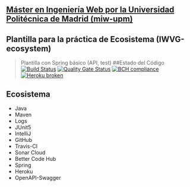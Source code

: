 ## [Máster en Ingeniería Web por la Universidad Politécnica de Madrid (miw-upm)](http://miw.etsisi.upm.es)
## Plantilla para la práctica de Ecosistema (IWVG-ecosystem)
> Plantilla con Spring básico (API, test) 
##Estado del Código
[![Build Status](https://travis-ci.org/josemisr/iwvg-ecosystem-jose-miguel-salmeron.svg?branch=develop)](https://travis-ci.org/josemisr/iwvg-ecosystem-jose-miguel-salmeron)
[![Quality Gate Status](https://sonarcloud.io/api/project_badges/measure?project=josemisr%3Aiwvg-ecosystem-jose-miguel-salmeron&metric=alert_status)](https://sonarcloud.io/dashboard?id=josemisr%3Aiwvg-ecosystem-jose-miguel-salmeron)
[![BCH compliance](https://bettercodehub.com/edge/badge/josemisr/iwvg-ecosystem-jose-miguel-salmeron?branch=develop)](https://bettercodehub.com/)
[![Heroku broken](https://iwvg-ecosystem-jose-miguel.herokuapp.com/system/version-badge)](https://iwvg-ecosystem-josemiguel.herokuapp.com/swagger-ui.html)
## Ecosistema
* Java
* Maven
* Logs
* JUnit5
* IntelliJ
* GitHub
* Travis-CI
* Sonar Cloud
* Better Code Hub
* Spring
* Heroku
* OpenAPI-Swagger
